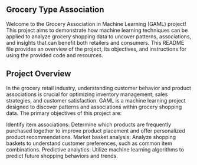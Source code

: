 ## Grocery Type Association
Welcome to the Grocery Association in Machine Learning (GAML) project! This project aims to demonstrate how machine learning techniques can be applied to analyze grocery shopping data to uncover patterns, associations, and insights that can benefit both retailers and consumers. This README file provides an overview of the project, its objectives, and instructions for using the provided code and resources.

## Project Overview
In the grocery retail industry, understanding customer behavior and product associations is crucial for optimizing inventory management, sales strategies, and customer satisfaction. GAML is a machine learning project designed to discover patterns and associations within grocery shopping data. The primary objectives of this project are:

Identify item associations: Determine which products are frequently purchased together to improve product placement and offer personalized product recommendations.
Market basket analysis: Analyze shopping baskets to understand customer preferences, such as common item combinations.
Predictive analytics: Utilize machine learning algorithms to predict future shopping behaviors and trends.
